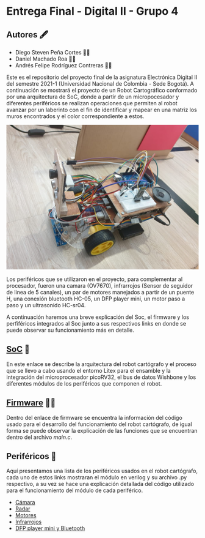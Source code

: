 # Entrega Final - Digital II - Grupo 4
## Autores :fountain_pen:
- Diego Steven Peña Cortes :mechanic:
- Daniel Machado Roa :technologist:
- Andrés Felipe Rodríguez Contreras :office_worker:

Este es el repositorio del proyecto final de la asignatura Electrónica Digital II del semestre 2021-1 (Universidad Nacional de Colombia - Sede Bogotá). A continuación se mostrará el proyecto de un Robot Cartográfico conformado por una arquitectura de SoC, donde a partir de un micropocesador y diferentes periféricos se realizan operaciones que permiten al robot avanzar por un laberinto con el fin de identificar y mapear en una matriz los muros encontrados y el color correspondiente a estos. 

![Screenshot](/Imagenes/robot.jpeg)

Los periféricos que se utilizaron en el proyecto, para complementar al procesador, fueron una camara (OV7670), infrarrojos (Sensor de seguidor de linea de 5 canales), un par de motores manejados a partir de un puente H, una conexión bluetooth HC-05, un DFP player mini, un motor paso a paso y un ultrasonido HC-sr04.

A continuación haremos una breve explicación del Soc, el firmware y los perfiféricos integrados al Soc junto a sus respectivos links en donde se puede observar su funcionamiento más en detalle.

## [SoC](w07_entrega-_final-grupo14/Camara.md ) :robot:

En este enlace se describe la arquitectura del robot cartógrafo y el proceso que se llevo a cabo usando el entorno Litex para el ensamble y la integración del microprocesador picoRV32, el bus de datos Wishbone y los diferentes módulos de los periféricos que componen el robot. 

## [Firmware](w07_entrega-_final-grupo14/Camara.md ) :man_technologist:
Dentro del enlace de firmware se encuentra la información del código usado para el desarrollo del funcionamiento del robot cartógrafo, de igual forma se puede observar la explicación de las funciones que se encuentran dentro del archivo *main.c*.

## Periféricos :electric_plug:
Aquí presentamos una lista de los periféricos usados en el robot cartógrafo, cada uno de estos links mostraran el módulo en verilog y su archivo .py respectivo, a su vez se hace una explicación detallada del código utilizado para el funcionamiento del módulo de cada periférico.
- [Cámara](/Soc_project/module/verilog/camara/ )
- [Radar](/Soc_project/module/verilog/ultrasonido/ )
- [Motores](/Soc_project/module/verilog/motor/)
- [Infrarrojos](/Soc_project/module/verilog/infrarrojo/ )
- [DFP player mini y Bluetooth](w07_entrega-_final-grupo14/Camara.md )


